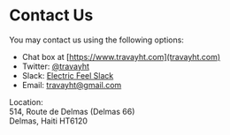 # Contact Us

You may contact us using the following options:

+ Chat box at [https://www.travayht.com](travayht.com)
+ Twitter: [@travayht](https://twitter.com/travayht)
+ Slack: [Electric Feel Slack](https://electric-feel-community.herokuapp.com)
+ Email: travayht@gmail.com

Location:<br>
514, Route de Delmas (Delmas 66)<br>
Delmas, Haiti HT6120

